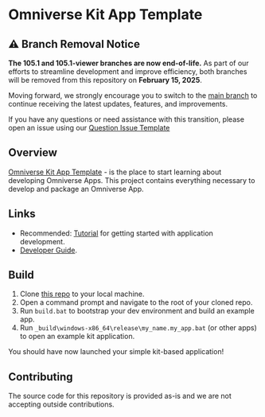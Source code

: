 # Omniverse Kit App Template

## :warning: Branch Removal Notice

**The 105.1 and 105.1-viewer branches are now end-of-life.** As part of our efforts to streamline development and improve efficiency, both branches will be removed from this repository on **February 15, 2025**.

Moving forward, we strongly encourage you to switch to the [main branch](https://github.com/NVIDIA-Omniverse/kit-app-template) to continue receiving the latest updates, features, and improvements.

If you have any questions or need assistance with this transition, please open an issue using our 
[Question Issue Template](https://github.com/NVIDIA-Omniverse/kit-app-template/issues/new?template=question.yml)

## Overview

[Omniverse Kit App Template](https://github.com/NVIDIA-Omniverse/kit-app-template) - is the place to start learning about developing Omniverse Apps.
This project contains everything necessary to develop and package an Omniverse App.

## Links

* Recommended: [Tutorial](https://docs.omniverse.nvidia.com/kit/docs/kit-app-template/105.1/intro.html) for
getting started with application development.
* [Developer Guide](https://docs.omniverse.nvidia.com/dev-guide/latest/index.html).

## Build

1. Clone [this repo](https://github.com/NVIDIA-Omniverse/kit-app-template) to your local machine.
2. Open a command prompt and navigate to the root of your cloned repo.
3. Run `build.bat` to bootstrap your dev environment and build an example app.
4. Run `_build\windows-x86_64\release\my_name.my_app.bat` (or other apps) to open an example kit application.

You should have now launched your simple kit-based application!

## Contributing
The source code for this repository is provided as-is and we are not accepting outside contributions.
